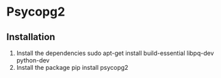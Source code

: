 Psycopg2
========


Installation
--------------------------------------------------
1.  Install the dependencies
        sudo apt-get install build-essential libpq-dev python-dev
2.  Install the package
        pip install psycopg2